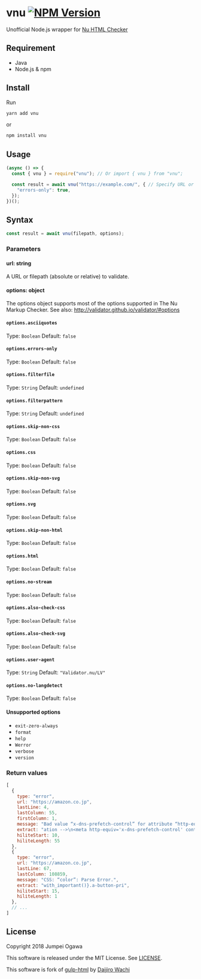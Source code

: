 # vnu [![NPM Version](http://img.shields.io/npm/v/vnu.svg)](https://www.npmjs.org/package/vnu)

Unofficial Node.js wrapper for [Nu HTML Checker](https://validator.github.io/)

## Requirement

- Java
- Node.js & npm

## Install
Run

```sh
yarn add vnu
```

or

```sh
npm install vnu
```

## Usage

```js
(async () => {
  const { vnu } = require("vnu"); // Or import { vnu } from "vnu";

  const result = await vnu("https://example.com/", { // Specify URL or filepath
    "errors-only": true,
  });
})();
```

## Syntax

```js
const result = await vnu(filepath, options);
```

### Parameters

#### url: string

A URL or filepath (absolute or relative) to validate.

#### options: object

The options object supports most of the options supported in The Nu Markup Checker.
See also: http://validator.github.io/validator/#options

#### `options.asciiquotes`
Type: `Boolean`
Default: `false`

#### `options.errors-only`
Type: `Boolean`
Default: `false`

#### `options.filterfile`
Type: `String`
Default: `undefined`

#### `options.filterpattern`
Type: `String`
Default: `undefined`

#### `options.skip-non-css`
Type: `Boolean`
Default: `false`

#### `options.css`
Type: `Boolean`
Default: `false`

#### `options.skip-non-svg`
Type: `Boolean`
Default: `false`

#### `options.svg`
Type: `Boolean`
Default: `false`

#### `options.skip-non-html`
Type: `Boolean`
Default: `false`

#### `options.html`
Type: `Boolean`
Default: `false`

#### `options.no-stream`
Type: `Boolean`
Default: `false`

#### `options.also-check-css`
Type: `Boolean`
Default: `false`

#### `options.also-check-svg`
Type: `Boolean`
Default: `false`

#### `options.user-agent`
Type: `String`
Default: `"Validator.nu/LV"`

#### `options.no-langdetect`
Type: `Boolean`
Default: `false`

#### Unsupported options

- `exit-zero-always`
- `format`
- `help`
- `Werror`
- `verbose`
- `version`

### Return values

```js
[
  {
    type: "error",
    url: "https://amazon.co.jp",
    lastLine: 4,
    lastColumn: 55,
    firstColumn: 1,
    message: "Bad value “x-dns-prefetch-control” for attribute “http-equiv” on element “meta”.",
    extract: "ation -->\n<meta http-equiv='x-dns-prefetch-control' content='on'><link ",
    hiliteStart: 10,
    hiliteLength: 55
  },
  {
    type: "error",
    url: "https://amazon.co.jp",
    lastLine: 67,
    lastColumn: 108859,
    message: "CSS: “color”: Parse Error.",
    extract: "with_important()}.a-button-pri",
    hiliteStart: 15,
    hiliteLength: 1
  },
  // ...
]
```

## License
Copyright 2018 Jumpei Ogawa

This software is released under the MIT License. See [LICENSE](/LICENSE).

This software is fork of [gulp-html](https://github.com/watilde/gulp-html) by [Daijiro Wachi](https://github.com/watilde)
